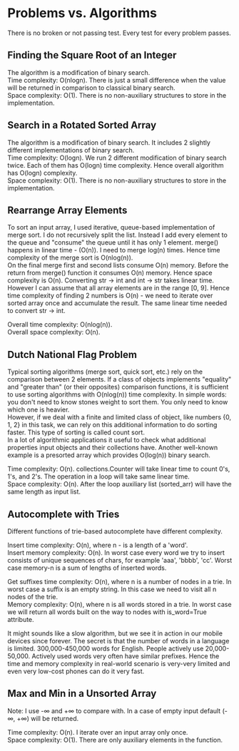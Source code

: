 # Problems vs. Algorithms

There is no broken or not passing test. Every test for every problem passes.

## Finding the Square Root of an Integer

The algorithm is a modification of binary search.  
Time complexity: O(nlogn). There is just a small difference when the value will be returned in comparison to classical
binary search.  
Space complexity: O(1). There is no non-auxiliary structures to store in the implementation. 

## Search in a Rotated Sorted Array

The algorithm is a modification of binary search. It includes 2 slightly different implementations of binary search.  
Time complexity: O(logn). We run 2 different modification of binary search twice. Each of them has O(logn) time 
complexity. Hence overall algorithm has O(logn) complexity.  
Space complexity: O(1). There is no non-auxiliary structures to store in the implementation.

## Rearrange Array Elements

To sort an input array, I used iterative, queue-based implementation of merge sort. I do not recursively split the
list. Instead I add every element to the queue and "consume" the queue until it has only 1 element. merge() happens
in linear time - (O(n)). I need to merge log(n) times. Hence time complexity of the merge sort is O(nlog(n)).  
On the final merge first and second lists consume O(n) memory. Before the return from merge() function it consumes O(n) 
memory. Hence space complexity is O(n).
Converting str -> int and int -> str takes linear time. However I can assume that all array elements are in the 
range \[0, 9\]. Hence time complexity of finding 2 numbers is O(n) - we need to iterate over sorted array once and
accumulate the result. The same linear time needed to convert str -> int.

Overall time complexity: O(nlog(n)).  
Overall space complexity: O(n).
 
## Dutch National Flag Problem

Typical sorting algorithms (merge sort, quick sort, etc.) rely on the comparison between 2 elements. If a class of
objects implements "equality" and "greater than" (or their opposites) comparison functions, it is sufficient to use 
sorting algorithms with O(nlog(n)) time complexity. In simple words: you don't need to know stones weight to sort them.
You only need to know which one is heavier.  
However, if we deal with a finite and limited class of object, like numbers {0, 1, 2} in this task, we can rely on this
additional information to do sorting faster. This type of sorting is called count sort.   
In a lot of algorithmic applications it useful to check what additional properties input objects and their collections
have. Another well-known example is a presorted array which provides O(log(n)) binary search.

Time complexity: O(n). collections.Counter will take linear time to count 0's, 1's, and 2's. The operation in a loop
will take same linear time.  
Space complexity: O(n). After the loop auxiliary list (sorted_arr) will have the same length as input list. 

## Autocomplete with Tries

Different functions of trie-based autocomplete have different complexity.

Insert time complexity: O(n), where n - is a length of a 'word'.  
Insert memory complexity: O(n). In worst case every word we try to insert consists of unique sequences of chars, for
example 'aaa', 'bbbb', 'cc'. Worst case memory-n is a sum of lengths of inserted words.

Get suffixes time complexity: O(n), where n is a number of nodes in a trie. In worst case a suffix is an empty string.
In this case we need to visit all n nodes of the trie.  
Memory complexity: O(n), where n is all words stored in a trie. In worst case we will return all words built on the way
to nodes with is_word=True attribute.

It might sounds like a slow algorithm, but we see it in action in our mobile devices since forever. The secret is that
the number of words in a language is limited. 300,000-450,000 words for English. People actively use 20,000-50,000.
Actively used words very often have similar prefixes. Hence the time and memory complexity in real-world scenario is
very-very limited and even very low-cost phones can do it very fast.

## Max and Min in a Unsorted Array

Note: I use -∞ and +∞ to compare with. In a case of empty input default (-∞, +∞) will be returned. 

Time complexity: O(n). I iterate over an input array only once.  
Space complexity: O(1). There are only auxiliary elements in the function.